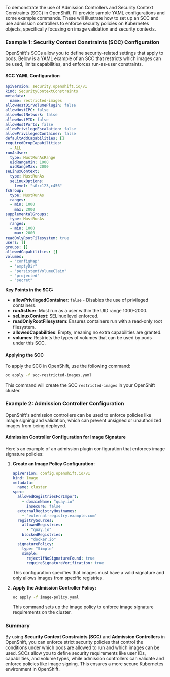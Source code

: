 To demonstrate the use of Admission Controllers and Security Context Constraints (SCC) in OpenShift, I'll provide sample YAML configurations and some example commands. These will illustrate how to set up an SCC and use admission controllers to enforce security policies on Kubernetes objects, specifically focusing on image validation and security contexts.

### Example 1: Security Context Constraints (SCC) Configuration

OpenShift's SCCs allow you to define security-related settings that apply to pods. Below is a YAML example of an SCC that restricts which images can be used, limits capabilities, and enforces run-as-user constraints.

#### SCC YAML Configuration

```yaml
apiVersion: security.openshift.io/v1
kind: SecurityContextConstraints
metadata:
  name: restricted-images
allowHostDirVolumePlugin: false
allowHostIPC: false
allowHostNetwork: false
allowHostPID: false
allowHostPorts: false
allowPrivilegeEscalation: false
allowPrivilegedContainer: false
defaultAddCapabilities: []
requiredDropCapabilities:
  - ALL
runAsUser:
  type: MustRunAsRange
  uidRangeMin: 1000
  uidRangeMax: 2000
seLinuxContext:
  type: MustRunAs
  seLinuxOptions:
    level: "s0:c123,c456"
fsGroup:
  type: MustRunAs
  ranges:
  - min: 1000
    max: 2000
supplementalGroups:
  type: MustRunAs
  ranges:
  - min: 1000
    max: 2000
readOnlyRootFilesystem: true
users: []
groups: []
allowedCapabilities: []
volumes:
  - "configMap"
  - "emptyDir"
  - "persistentVolumeClaim"
  - "projected"
  - "secret"
```

**Key Points in the SCC:**
- **allowPrivilegedContainer**: `false` - Disables the use of privileged containers.
- **runAsUser**: Must run as a user within the UID range 1000-2000.
- **seLinuxContext**: SELinux level enforced.
- **readOnlyRootFilesystem**: Ensures containers run with a read-only root filesystem.
- **allowedCapabilities**: Empty, meaning no extra capabilities are granted.
- **volumes**: Restricts the types of volumes that can be used by pods under this SCC.

#### Applying the SCC

To apply the SCC in OpenShift, use the following command:

```bash
oc apply -f scc-restricted-images.yaml
```

This command will create the SCC `restricted-images` in your OpenShift cluster.

### Example 2: Admission Controller Configuration

OpenShift's admission controllers can be used to enforce policies like image signing and validation, which can prevent unsigned or unauthorized images from being deployed.

#### Admission Controller Configuration for Image Signature

Here's an example of an admission plugin configuration that enforces image signature policies:

1. **Create an Image Policy Configuration:**

   ```yaml
   apiVersion: config.openshift.io/v1
   kind: Image
   metadata:
     name: cluster
   spec:
     allowedRegistriesForImport:
       - domainName: "quay.io"
         insecure: false
     externalRegistryHostnames:
       - "external-registry.example.com"
     registrySources:
       allowedRegistries:
         - "quay.io"
       blockedRegistries:
         - "docker.io"
     signaturePolicy:
       type: "Simple"
       simple:
         rejectIfNoSignatureFound: true
         requireSignatureVerification: true
   ```

   This configuration specifies that images must have a valid signature and only allows images from specific registries.

2. **Apply the Admission Controller Policy:**

   ```bash
   oc apply -f image-policy.yaml
   ```

   This command sets up the image policy to enforce image signature requirements on the cluster.

### Summary

By using **Security Context Constraints (SCC)** and **Admission Controllers** in OpenShift, you can enforce strict security policies that control the conditions under which pods are allowed to run and which images can be used. SCCs allow you to define security requirements like user IDs, capabilities, and volume types, while admission controllers can validate and enforce policies like image signing. This ensures a more secure Kubernetes environment in OpenShift.
